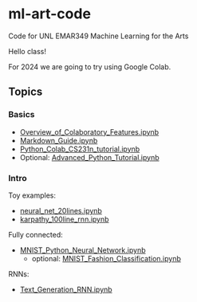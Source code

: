 # ml-art-code
Code for UNL EMAR349 Machine Learning for the Arts

Hello class!

For 2024 we are going to try using Google Colab. 

## Topics

### Basics
- [Overview_of_Colaboratory_Features.ipynb](https://github.com/roberttwomey/ml-art-code/blob/master/basics/Overview_of_Colaboratory_Features.ipynb)
- [Markdown_Guide.ipynb](https://github.com/roberttwomey/ml-art-code/blob/master/basics/Markdown_Guide.ipynb)
- [Python_Colab_CS231n_tutorial.ipynb](https://github.com/roberttwomey/ml-art-code/blob/master/basics/Python_Colab_CS231n_tutorial.ipynb)
- Optional: [Advanced_Python_Tutorial.ipynb](https://github.com/roberttwomey/ml-art-code/blob/master/basics/Advanced_Python_Tutorial.ipynb)

### Intro
Toy examples:
- [neural_net_20lines.ipynb](https://github.com/roberttwomey/ml-art-code/blob/master/intro/neural_net_20lines.ipynb)
- [karpathy_100line_rnn.ipynb](https://github.com/roberttwomey/ml-art-code/blob/master/intro/karpathy_100line_rnn.ipynb)

Fully connected:
- [MNIST_Python_Neural_Network.ipynb](https://github.com/roberttwomey/ml-art-code/blob/master/intro/MNIST_Python_Neural_Network.ipynb)
  - optional: [MNIST_Fashion_Classification.ipynb](https://github.com/roberttwomey/ml-art-code/blob/master/intro/MNIST_Fashion_Classification.ipynb)

RNNs:
- [Text_Generation_RNN.ipynb](https://github.com/roberttwomey/ml-art-code/blob/master/intro/Text_Generation_RNN.ipynb)
